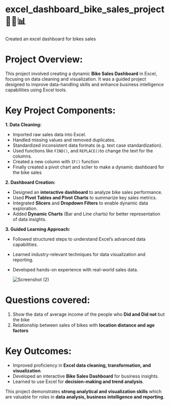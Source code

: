 # excel_dashboard_bike_sales_project **🚴‍♂️📊**
Created an excel dashboard for bikes sales

# Project Overview:
This project involved creating a dynamic **Bike Sales Dashboard** in Excel, focusing on data cleaning and visualization. It was a guided project designed to improve data-handling skills and enhance business intelligence capabilities using Excel tools.  

# Key Project Components:

**1. Data Cleaning:**
   - Imported raw sales data into Excel.  
   - Handled missing values and removed duplicates.  
   - Standardized inconsistent data formats (e.g. text case standardization).  
   - Used functions like `FIND()`, and `REPLACE()`to change the text for the columns.  
   - Created a new column with `IF()` function
   - Finally created a pivot chart and sclier to make a dynamic dashboard for the bike sales

**2. Dashboard Creation:** 
   - Designed an **interactive dashboard** to analyze bike sales performance.  
   - Used **Pivot Tables and Pivot Charts** to summarize key sales metrics.  
   - Integrated **Slicers** and **Dropdown Filters** to enable dynamic data exploration.      
   - Added **Dynamic Charts** (Bar and Line charts) for better representation of data insights.  

**3. Guided Learning Approach:**
   - Followed structured steps to understand Excel’s advanced data capabilities.  
   - Learned industry-relevant techniques for data visualization and reporting.  
   - Developed hands-on experience with real-world sales data.

     ![Screenshot (2)](https://github.com/user-attachments/assets/098e06de-4933-4cf5-9425-bee2954086e8)


# Questions covered:
1. Show the data of average income of the people who **Did and Did not** but the bike
2. Relationship between sales of bikes with **location distance and age factors**

# Key Outcomes:
- Improved proficiency in **Excel data cleaning, transformation, and visualization**.  
- Developed an interactive **Bike Sales Dashboard** for business insights.  
- Learned to use Excel for **decision-making and trend analysis**.  

This project demonstrates **strong analytical and visualization skills** which are valuable for roles in **data analysis, business intelligence and reporting**.  

